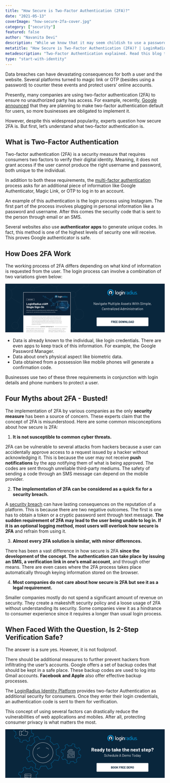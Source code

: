 ```yaml
---
title: "How Secure is Two-Factor Authentication (2FA)?"
date: "2021-05-13"
coverImage: "how-secure-2fa-cover.jpg"
category: ["security"]
featured: false 
author: "Navanita Devi"
description: "While we know that it may seem childish to use a password and a username combination, unfortunately, many people don’t learn the risks associated with this type of authentication until they have been victimized by cybercrime. And when that happens, two-factor authentication is one the best ways to protect your consumers’ sensitive data from theft."
metatitle: "How Secure is Two-Factor Authentication (2FA)? | LoginRadius"
metadescription: "Two-Factor Authentication explained. Read this blog to understand how 2FA works, how secure it is and should you implement it for your digital consumers."
type: "start-with-identity"
---
```


Data breaches can have devastating consequences for both a user and the website. Several platforms turned to magic link or OTP (besides using a password) to counter these events and protect users’ online accounts. 

Presently, many companies are using two-factor authentication (2FA) to ensure no unauthorized party has access. For example, recently, [Google announced](https://www.wired.com/story/google-two-factor-authentication-default/) that they are planning to make two-factor authentication default for users, so more businesses are obligated to implement it. 

However, despite this widespread popularity, experts question how secure 2FA is. But first, let’s understand what two-factor authentication is. 


## What is Two-Factor Authentication

Two-factor authentication (2FA) is a security measure that requires consumers two factors to verify their digital identity. Meaning, it does not grant access if the user cannot produce the right username and password, both unique to the individual. 

In addition to both these requirements, the [multi-factor authentication](https://www.loginradius.com/blog/start-with-identity/2019/06/what-is-multi-factor-authentication/) process asks for an additional piece of information like Google Authenticator, Magic Link,  or OTP to log in to an account. 

An example of this authentication is the login process using Instagram. The first part of the process involves plugging in personal information like a password and username. After this comes the security code that is sent to the person through email or an SMS. 

Several websites also use **authenticator apps** to generate unique codes. In fact, this method is one of the highest levels of security one will receive. This proves Google authenticator is safe. 


## How Does 2FA Work

The working process of 2FA differs depending on what kind of information is requested from the user. The login process can involve a combination of two variations given below: 

[![LR-SSO-DS](LR-SSO-DS.png)](https://www.loginradius.com/resource/loginradius-single-sign-on/)

*    Data is already known to the individual, like login credentials. There are even apps to keep track of this information. For example, the Google Password Manager. 
*   Data about one’s physical aspect like biometric data. 
*   Data obtained from a possession like mobile phones will generate a confirmation code.

Businesses use two of these three requirements in conjunction with login details and phone numbers to protect a user. 


## Four Myths about 2FA - Busted!

The implementation of 2FA by various companies as the only **security measure** has been a source of concern. These experts claim that the concept of 2FA is misunderstood. Here are some common misconceptions about how secure is 2FA: 



1. **It is not susceptible to common cyber threats.**

2FA can be vulnerable to several attacks from hackers because a user can accidentally approve access to a request issued by a hacker without acknowledging it. This is because the user may not receive **push notifications** by the app notifying them of what is being approved. The codes are sent through unreliable third-party mediums. The safety of sending a code through an SMS message can depend on the mobile provider. 



2. **The implementation of 2FA can be considered as a quick fix for a security breach.**

A [security breach](https://www.loginradius.com/blog/start-with-identity/2019/10/cybersecurity-attacks-business/) can have lasting consequences on the reputation of a platform. This is because there are two negative outcomes. The first is one has to obtain a token or a cryptic password sent through text message. **The sudden requirement of 2FA may lead to the user being unable to log in. If it is an optional logging method, most users will overlook how secure is 2FA** and refrain from using it. 



3. **Almost every 2FA solution is similar, with minor differences.**

There has been a vast difference in how secure is 2FA **since the development of the concept. The authentication can take place by issuing an SMS, a verification link in one’s email account**, and through other means. There are even cases where the 2FA process takes place automatically through keying information stored on the browser. 



4. **Most companies do not care about how secure is 2FA but see it as a legal requirement.**

Smaller companies mostly do not spend a significant amount of revenue on security. They create a makeshift security policy and a loose usage of 2FA without understanding its security. Some companies view it as a hindrance to consumer experience since it requires a longer than usual login process. 


## When Faced With the Question, Is 2-Step Verification Safe? 

The answer is a sure yes. However, it is not foolproof. 

There should be additional measures to further prevent hackers from infiltrating the user’s accounts. Google offers a set of backup codes that should be kept in a safe place. These backup codes are used to log into Gmail accounts. **Facebook and Apple** also offer effective backup processes. 

The [LoginRadius Identity Platform](https://www.loginradius.com/) provides two-factor Authentication as additional security for consumers. Once they enter their login credentials, an authentication code is sent to them for verification. 

This concept of using several factors can drastically reduce the vulnerabilities of web applications and mobiles. After all, protecting consumer privacy is what matters the most.

[![book-a-demo-loginradius](../assets/book-a-demo-loginradius.png)](https://www.loginradius.com/book-a-demo/)
